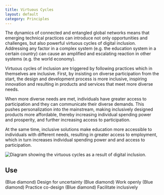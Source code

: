 ```yaml
---
title: Virtuous Cycles
layout: default
category: Principles
---
```


The dynamics of connected and entangled global networks means that emerging technical practices can introduce not only opportunities and challenges, but also powerful virtuous cycles of digital inclusion. Addressing any factor in a complex system (e.g. the education system in a certain country) can cause an amplified and escalating reaction in other systems (e.g. the world economy).

Virtuous cycles of inclusion are triggered by following practices which in themselves are inclusive. First, by insisting on diverse participation from the start, the design and development process is more inclusive, inspiring innovation and resulting in products and services that meet more diverse needs.

When more diverse needs are met, individuals have greater access to participation and they can communicate their diverse demands. This pushes personalization into the mainstream, making inclusively designed products more affordable, thereby increasing individual spending power and prosperity, and further increasing access to participation.

At the same time, inclusive solutions make education more accessible to individuals with different needs, resulting in greater access to employment, which in turn increases individual spending power and and access to participation.

![Diagram showing the virtuous cycles as a result of digital inclusion.](/images/Virtuous_cycles_of_digital_inclusion.jpg)

## Use
(Blue diamond) Design for uncertainty
(Blue diamond) Work openly
(Blue diamond) Practice co-design
(Blue diamond) Facilitate inclusively
